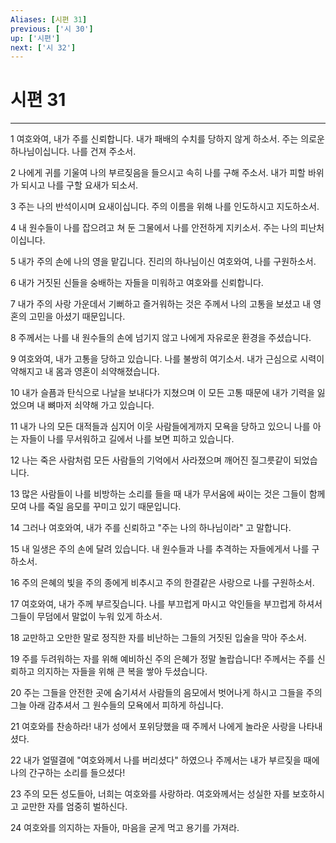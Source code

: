 ```yaml
---
Aliases: [시편 31]
previous: ['시 30']
up: ['시편']
next: ['시 32']
---
```

# 시편 31

***


1 여호와여, 내가 주를 신뢰합니다. 내가 패배의 수치를 당하지 않게 하소서. 주는 의로운 하나님이십니다. 나를 건져 주소서. 

2 나에게 귀를 기울여 나의 부르짖음을 들으시고 속히 나를 구해 주소서. 내가 피할 바위가 되시고 나를 구할 요새가 되소서. 

3 주는 나의 반석이시며 요새이십니다. 주의 이름을 위해 나를 인도하시고 지도하소서. 

4 내 원수들이 나를 잡으려고 쳐 둔 그물에서 나를 안전하게 지키소서. 주는 나의 피난처이십니다. 

5 내가 주의 손에 나의 영을 맡깁니다. 진리의 하나님이신 여호와여, 나를 구원하소서. 

6 내가 거짓된 신들을 숭배하는 자들을 미워하고 여호와를 신뢰합니다. 

7 내가 주의 사랑 가운데서 기뻐하고 즐거워하는 것은 주께서 나의 고통을 보셨고 내 영혼의 고민을 아셨기 때문입니다. 

8 주께서는 나를 내 원수들의 손에 넘기지 않고 나에게 자유로운 환경을 주셨습니다. 

9 여호와여, 내가 고통을 당하고 있습니다. 나를 불쌍히 여기소서. 내가 근심으로 시력이 약해지고 내 몸과 영혼이 쇠약해졌습니다. 

10 내가 슬픔과 탄식으로 나날을 보내다가 지쳤으며 이 모든 고통 때문에 내가 기력을 잃었으며 내 뼈마저 쇠약해 가고 있습니다. 

11 내가 나의 모든 대적들과 심지어 이웃 사람들에게까지 모욕을 당하고 있으니 나를 아는 자들이 나를 무서워하고 길에서 나를 보면 피하고 있습니다. 

12 나는 죽은 사람처럼 모든 사람들의 기억에서 사라졌으며 깨어진 질그릇같이 되었습니다. 

13 많은 사람들이 나를 비방하는 소리를 들을 때 내가 무서움에 싸이는 것은 그들이 함께 모여 나를 죽일 음모를 꾸미고 있기 때문입니다. 

14 그러나 여호와여, 내가 주를 신뢰하고 "주는 나의 하나님이라" 고 말합니다. 

15 내 일생은 주의 손에 달려 있습니다. 내 원수들과 나를 추격하는 자들에게서 나를 구하소서. 

16 주의 은혜의 빛을 주의 종에게 비추시고 주의 한결같은 사랑으로 나를 구원하소서. 

17 여호와여, 내가 주께 부르짖습니다. 나를 부끄럽게 마시고 악인들을 부끄럽게 하셔서 그들이 무덤에서 말없이 누워 있게 하소서. 

18 교만하고 오만한 말로 정직한 자를 비난하는 그들의 거짓된 입술을 막아 주소서. 

19 주를 두려워하는 자를 위해 예비하신 주의 은혜가 정말 놀랍습니다! 주께서는 주를 신뢰하고 의지하는 자들을 위해 큰 복을 쌓아 두셨습니다. 

20 주는 그들을 안전한 곳에 숨기셔서 사람들의 음모에서 벗어나게 하시고 그들을 주의 그늘 아래 감추셔서 그 원수들의 모욕에서 피하게 하십니다. 

21 여호와를 찬송하라! 내가 성에서 포위당했을 때 주께서 나에게 놀라운 사랑을 나타내셨다. 

22 내가 얼떨결에 "여호와께서 나를 버리셨다" 하였으나 주께서는 내가 부르짖을 때에 나의 간구하는 소리를 들으셨다! 

23 주의 모든 성도들아, 너희는 여호와를 사랑하라. 여호와께서는 성실한 자를 보호하시고 교만한 자를 엄중히 벌하신다. 

24 여호와를 의지하는 자들아, 마음을 굳게 먹고 용기를 가져라.
